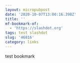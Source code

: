 ```yaml
---
layout: micropubpost
date: '2020-10-07T13:00:16.398Z'
title: ''
mf-bookmark-of:
  - 'https://slashdot.org'
tags: test slashdot
slug: '46816'
category: links
---
```

test bookmark
